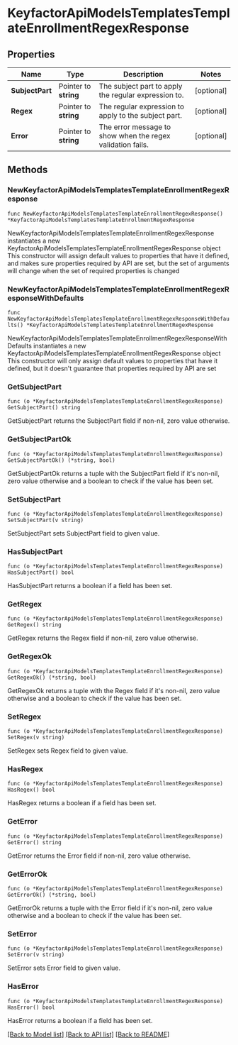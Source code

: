 # KeyfactorApiModelsTemplatesTemplateEnrollmentRegexResponse

## Properties

Name | Type | Description | Notes
------------ | ------------- | ------------- | -------------
**SubjectPart** | Pointer to **string** | The subject part to apply the regular expression to. | [optional] 
**Regex** | Pointer to **string** | The regular expression to apply to the subject part. | [optional] 
**Error** | Pointer to **string** | The error message to show when the regex validation fails. | [optional] 

## Methods

### NewKeyfactorApiModelsTemplatesTemplateEnrollmentRegexResponse

`func NewKeyfactorApiModelsTemplatesTemplateEnrollmentRegexResponse() *KeyfactorApiModelsTemplatesTemplateEnrollmentRegexResponse`

NewKeyfactorApiModelsTemplatesTemplateEnrollmentRegexResponse instantiates a new KeyfactorApiModelsTemplatesTemplateEnrollmentRegexResponse object
This constructor will assign default values to properties that have it defined,
and makes sure properties required by API are set, but the set of arguments
will change when the set of required properties is changed

### NewKeyfactorApiModelsTemplatesTemplateEnrollmentRegexResponseWithDefaults

`func NewKeyfactorApiModelsTemplatesTemplateEnrollmentRegexResponseWithDefaults() *KeyfactorApiModelsTemplatesTemplateEnrollmentRegexResponse`

NewKeyfactorApiModelsTemplatesTemplateEnrollmentRegexResponseWithDefaults instantiates a new KeyfactorApiModelsTemplatesTemplateEnrollmentRegexResponse object
This constructor will only assign default values to properties that have it defined,
but it doesn't guarantee that properties required by API are set

### GetSubjectPart

`func (o *KeyfactorApiModelsTemplatesTemplateEnrollmentRegexResponse) GetSubjectPart() string`

GetSubjectPart returns the SubjectPart field if non-nil, zero value otherwise.

### GetSubjectPartOk

`func (o *KeyfactorApiModelsTemplatesTemplateEnrollmentRegexResponse) GetSubjectPartOk() (*string, bool)`

GetSubjectPartOk returns a tuple with the SubjectPart field if it's non-nil, zero value otherwise
and a boolean to check if the value has been set.

### SetSubjectPart

`func (o *KeyfactorApiModelsTemplatesTemplateEnrollmentRegexResponse) SetSubjectPart(v string)`

SetSubjectPart sets SubjectPart field to given value.

### HasSubjectPart

`func (o *KeyfactorApiModelsTemplatesTemplateEnrollmentRegexResponse) HasSubjectPart() bool`

HasSubjectPart returns a boolean if a field has been set.

### GetRegex

`func (o *KeyfactorApiModelsTemplatesTemplateEnrollmentRegexResponse) GetRegex() string`

GetRegex returns the Regex field if non-nil, zero value otherwise.

### GetRegexOk

`func (o *KeyfactorApiModelsTemplatesTemplateEnrollmentRegexResponse) GetRegexOk() (*string, bool)`

GetRegexOk returns a tuple with the Regex field if it's non-nil, zero value otherwise
and a boolean to check if the value has been set.

### SetRegex

`func (o *KeyfactorApiModelsTemplatesTemplateEnrollmentRegexResponse) SetRegex(v string)`

SetRegex sets Regex field to given value.

### HasRegex

`func (o *KeyfactorApiModelsTemplatesTemplateEnrollmentRegexResponse) HasRegex() bool`

HasRegex returns a boolean if a field has been set.

### GetError

`func (o *KeyfactorApiModelsTemplatesTemplateEnrollmentRegexResponse) GetError() string`

GetError returns the Error field if non-nil, zero value otherwise.

### GetErrorOk

`func (o *KeyfactorApiModelsTemplatesTemplateEnrollmentRegexResponse) GetErrorOk() (*string, bool)`

GetErrorOk returns a tuple with the Error field if it's non-nil, zero value otherwise
and a boolean to check if the value has been set.

### SetError

`func (o *KeyfactorApiModelsTemplatesTemplateEnrollmentRegexResponse) SetError(v string)`

SetError sets Error field to given value.

### HasError

`func (o *KeyfactorApiModelsTemplatesTemplateEnrollmentRegexResponse) HasError() bool`

HasError returns a boolean if a field has been set.


[[Back to Model list]](../README.md#documentation-for-models) [[Back to API list]](../README.md#documentation-for-api-endpoints) [[Back to README]](../README.md)


